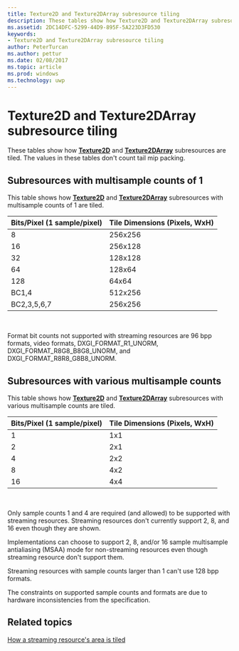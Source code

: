 ---title: Texture2D and Texture2DArray subresource tilingdescription: These tables show how Texture2D and Texture2DArray subresources are tiled.ms.assetid: 2DC14DFC-5299-44D9-895F-5A223D3FD530keywords:- Texture2D and Texture2DArray subresource tilingauthor: PeterTurcanms.author: petturms.date: 02/08/2017ms.topic: articlems.prod: windowsms.technology: uwp---# Texture2D and Texture2DArray subresource tilingThese tables show how [**Texture2D**](https://msdn.microsoft.com/library/windows/desktop/ff471525) and [**Texture2DArray**](https://msdn.microsoft.com/library/windows/desktop/ff471526) subresources are tiled. The values in these tables don't count tail mip packing.## <span id="Subresources-with-multisample-counts-of-1"></span><span id="subresources-with-multisample-counts-of-1"></span><span id="SUBRESOURCES-WITH-MULTISAMPLE-COUNTS-OF-1"></span>Subresources with multisample counts of 1This table shows how [**Texture2D**](https://msdn.microsoft.com/library/windows/desktop/ff471525) and [**Texture2DArray**](https://msdn.microsoft.com/library/windows/desktop/ff471526) subresources with multisample counts of 1 are tiled.| Bits/Pixel (1 sample/pixel) | Tile Dimensions (Pixels, WxH) ||-----------------------------|-------------------------------|| 8                           | 256x256                       || 16                          | 256x128                       || 32                          | 128x128                       || 64                          | 128x64                        || 128                         | 64x64                         || BC1,4                       | 512x256                       || BC2,3,5,6,7                 | 256x256                       | Format bit counts not supported with streaming resources are 96 bpp formats, video formats, DXGI\_FORMAT\_R1\_UNORM, DXGI\_FORMAT\_R8G8\_B8G8\_UNORM, and DXGI\_FORMAT\_R8R8\_G8B8\_UNORM.## <span id="Subresources-with-various-multisample-counts"></span><span id="subresources-with-various-multisample-counts"></span><span id="SUBRESOURCES-WITH-VARIOUS-MULTISAMPLE-COUNTS"></span>Subresources with various multisample countsThis table shows how [**Texture2D**](https://msdn.microsoft.com/library/windows/desktop/ff471525) and [**Texture2DArray**](https://msdn.microsoft.com/library/windows/desktop/ff471526) subresources with various multisample counts are tiled.| Bits/Pixel (1 sample/pixel) | Tile Dimensions (Pixels, WxH) ||-----------------------------|-------------------------------|| 1                           | 1x1                           || 2                           | 2x1                           || 4                           | 2x2                           || 8                           | 4x2                           || 16                          | 4x4                           | Only sample counts 1 and 4 are required (and allowed) to be supported with streaming resources. Streaming resources don't currently support 2, 8, and 16 even though they are shown.Implementations can choose to support 2, 8, and/or 16 sample multisample antialiasing (MSAA) mode for non-streaming resources even though streaming resource don't support them.Streaming resources with sample counts larger than 1 can't use 128 bpp formats.The constraints on supported sample counts and formats are due to hardware inconsistencies from the specification.## <span id="related-topics"></span>Related topics[How a streaming resource's area is tiled](how-a-streaming-resource-s-area-is-tiled.md)  